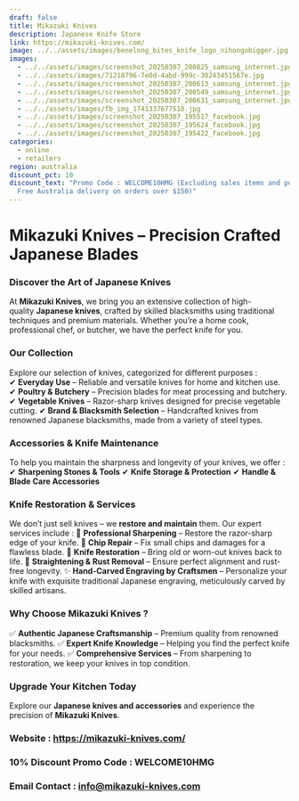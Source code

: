 ```yaml
---
draft: false
title: Mikazuki Knives
description: Japanese Knife Store
link: https://mikazuki-knives.com/
image: ../../assets/images/benelong_bites_knife_logo_nihongobigger.jpg
images:
  - ../../assets/images/screenshot_20250307_200825_samsung_internet.jpg
  - ../../assets/images/71218796-7e0d-4abd-999c-30243451567e.jpg
  - ../../assets/images/screenshot_20250307_200613_samsung_internet.jpg
  - ../../assets/images/screenshot_20250307_200549_samsung_internet.jpg
  - ../../assets/images/screenshot_20250307_200631_samsung_internet.jpg
  - ../../assets/images/fb_img_1741337677518.jpg
  - ../../assets/images/screenshot_20250307_195517_facebook.jpg
  - ../../assets/images/screenshot_20250307_195624_facebook.jpg
  - ../../assets/images/screenshot_20250307_195422_facebook.jpg
categories:
  - online
  - retailers
region: australia
discount_pct: 10
discount_text: "Promo Code : WELCOME10HMG (Excluding sales items and postage.
  Free Australia delivery on orders over $150)"
---
```

# **Mikazuki Knives – Precision Crafted Japanese Blades**

### **Discover the Art of Japanese Knives**

At **Mikazuki Knives**, we bring you an extensive collection of high-quality **Japanese knives**, crafted by skilled blacksmiths using traditional techniques and premium materials. Whether you’re a home cook, professional chef, or butcher, we have the perfect knife for you.

### **Our Collection**

Explore our selection of knives, categorized for different purposes :
✔ **Everyday Use** – Reliable and versatile knives for home and kitchen use.
✔ **Poultry & Butchery** – Precision blades for meat processing and butchery.
✔ **Vegetable Knives** – Razor-sharp knives designed for precise vegetable cutting.
✔ **Brand & Blacksmith Selection** – Handcrafted knives from renowned Japanese blacksmiths, made from a variety of steel types.

### **Accessories & Knife Maintenance**

To help you maintain the sharpness and longevity of your knives, we offer :
✔ **Sharpening Stones & Tools**
✔ **Knife Storage & Protection**
✔ **Handle & Blade Care Accessories**

### **Knife Restoration & Services**

We don’t just sell knives – we **restore and maintain** them. Our expert services include :
🔪 **Professional Sharpening** – Restore the razor-sharp edge of your knife.
🔪 **Chip Repair** – Fix small chips and damages for a flawless blade.
🔪 **Knife Restoration** – Bring old or worn-out knives back to life.
🔪 **Straightening & Rust Removal** – Ensure perfect alignment and rust-free longevity.
✨ **Hand-Carved Engraving by Craftsmen** – Personalize your knife with exquisite traditional Japanese engraving, meticulously carved by skilled artisans.

### **Why Choose Mikazuki Knives ?**

✅ **Authentic Japanese Craftsmanship** – Premium quality from renowned blacksmiths.
✅ **Expert Knife Knowledge** – Helping you find the perfect knife for your needs.
✅ **Comprehensive Services** – From sharpening to restoration, we keep your knives in top condition.

### **Upgrade Your Kitchen Today**

Explore our **Japanese knives and accessories** and experience the precision of **Mikazuki Knives**.

### **Website : https://mikazuki-knives.com/**

### **10% Discount Promo Code : WELCOME10HMG**

### **Email Contact : info@mikazuki-knives.com**
